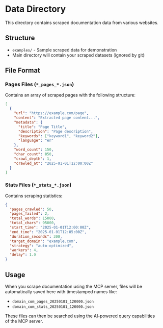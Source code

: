 # Data Directory

This directory contains scraped documentation data from various websites.

## Structure

- `examples/` - Sample scraped data for demonstration
- Main directory will contain your scraped datasets (ignored by git)

## File Format

### Pages Files (`*_pages_*.json`)
Contains an array of scraped pages with the following structure:
```json
[
  {
    "url": "https://example.com/page",
    "content": "Extracted page content...",
    "metadata": {
      "title": "Page Title",
      "description": "Page description",
      "keywords": ["keyword1", "keyword2"],
      "language": "en"
    },
    "word_count": 150,
    "char_count": 850,
    "crawl_depth": 1,
    "crawled_at": "2025-01-01T12:00:00Z"
  }
]
```

### Stats Files (`*_stats_*.json`)
Contains scraping statistics:
```json
{
  "pages_crawled": 50,
  "pages_failed": 2,
  "total_words": 15000,
  "total_chars": 95000,
  "start_time": "2025-01-01T12:00:00Z",
  "end_time": "2025-01-01T12:05:00Z",
  "duration_seconds": 300,
  "target_domain": "example.com",
  "strategy": "auto-optimized",
  "workers": 4,
  "delay": 1.0
}
```

## Usage

When you scrape documentation using the MCP server, files will be automatically saved here with timestamped names like:
- `domain_com_pages_20250101_120000.json`
- `domain_com_stats_20250101_120000.json`

These files can then be searched using the AI-powered query capabilities of the MCP server.